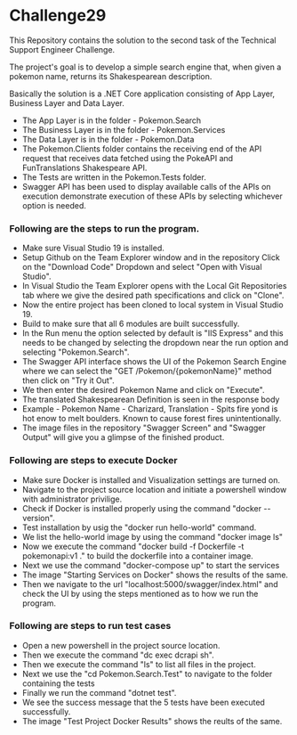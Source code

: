 # Challenge29

This Repository contains the solution to the second task of the Technical Support Engineer Challenge.

The project's goal is to develop a simple search engine that, when given a pokemon name, returns its Shakespearean description.

Basically the solution is a .NET Core application consisting of App Layer, Business Layer and Data Layer.

* The App Layer is in the folder - Pokemon.Search
* The Business Layer is in the folder - Pokemon.Services
* The Data Layer is in the folder - Pokemon.Data
* The Pokemon.Clients folder contains the receiving end of the API request that receives data fetched using the PokeAPI and FunTranslations Shakespeare API.
* The Tests are written in the Pokemon.Tests folder.
* Swagger API has been used to display available calls of the APIs on execution demonstrate execution of these APIs by selecting whichever option is needed.


### Following are the steps to run the program.

* Make sure Visual Studio 19 is installed.
* Setup Github on the Team Explorer window and in the repository Click on the "Download Code" Dropdown and select "Open with Visual Studio".
* In Visual Studio the Team Explorer opens with the Local Git Repositories tab where we give the desired path specifications and click on "Clone".
* Now the entire project has been cloned to local system in Visual Studio 19.
* Build to make sure that all 6 modules are built successfully.
* In the Run menu the option selected by default is "IIS Express" and this needs to be changed by selecting the dropdown near the run option and selecting "Pokemon.Search".
* The Swagger API interface shows the UI of the Pokemon Search Engine where we can select the "GET  /Pokemon/{pokemonName}" method then click on "Try it Out".
* We then enter the desired Pokemon Name and click on "Execute".
* The translated Shakespearean Definition is seen in the response body 
* Example - Pokemon Name - Charizard, Translation - Spits fire yond is hot enow to melt boulders. Known to cause forest fires unintentionally.
* The image files in the repository "Swagger Screen" and "Swagger Output" will give you a glimpse of the finished product.


### Following are steps to execute Docker

* Make sure Docker is installed and Visualization settings are turned on.
* Navigate to the project source location and initiate a powershell window with administrator privilige.
* Check if Docker is installed properly using the command "docker --version".
* Test installation by usig the "docker run hello-world" command.
* We list the hello-world image by using the command "docker image ls"
* Now we execute the command "docker build -f Dockerfile -t pokemonapi:v1 ." to build the dockerfile into a container image.
* Next we use the command "docker-compose up" to start the services
* The image "Starting Services on Docker" shows the results of the same.
* Then we navigate to the url "localhost:5000/swagger/index.html" and check the UI by using the steps mentioned as to how we run the program.


### Following are steps to run test cases

* Open a new powershell in the project source location.
* Then we execute the command "dc exec dcrapi sh".
* Then we execute the command "ls" to list all files in the project.
* Next we use the "cd Pokemon.Search.Test" to navigate to the folder containing the tests
* Finally we run the command "dotnet test".
* We see the success message that the 5 tests have been executed successfully.
* The image "Test Project Docker Results" shows the reults of the same.
